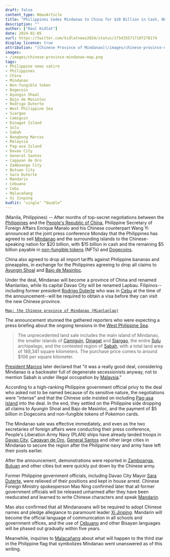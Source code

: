 ```yaml
---
draft: false
content_type: NewsArticle
title: "Philippines Cedes Mindanao to China for $20 Billion in Cash, NFTs and Dogecoins"
description: ""
author: ["Raul Kidlat"]
date: 2024-02-05
xurl: https://twitter.com/kidlatnews2024/status/1754355717107278174
display_license: true
attribution: "[Chinese Province of Mindanao](/images/chinese-province-mindanao-map.png), adapted from [Google Maps](https:maps.google.com) ([CC BY-SA 3.0](https://creativecommons.org/licenses/by-sa/3.0/deed.en))."
images: 
- /images/chinese-province-mindanao-map.png
tags:
- Philippine news satire
- Philippines
- China
- Mindanao
- Non-fungible token
- Dogecoin
- Ayungin Shoal
- Bajo de Masinloc
- Rodrigo Duterte
- West Philippine Sea
- Siargao
- Camiguin
- Dinagat Island
- Sulu
- Sabah
- Bongbong Marcos
- Malaysia
- Pag-asa Island
- Davao City
- General Santos
- Cagayan de Oro
- Zamboanga City
- Butuan City
- Sara Duterte
- Mandarin
- Cebuano
- Cebu
- Malacañang
- Xi Jinping
kudlit: ‘single’ “double”
---
```

(Manila, Philippines) -- After months of top-secret negotiations between the [Philippines](/tags/philippines/) and the [People's Republic of China](/tags/china), Philippine Secretary of Foreign Affairs Enrique Manalo and his Chinese counterpart Wang Yi announced at the joint press conference Monday that the Philippines has agreed to sell [Mindanao](/tags/mindanao/) and the surrounding islands to the Chinese-speaking nation for $20 billion, with $15 billion in cash and the remaining $5 billion payable in [non-fungible tokens](/tags/non-fungible-token/) (NFTs) and [Dogecoins](/tags/dogecoin/).

China also agreed to drop all import tariffs against Philippine bananas and pineapples, in exchange for the Philippines agreeing to drop all claims to [Ayungin Shoal](/tags/ayungin-shoal/) and [Bajo de Masinloc](/tags/bajo-de-masinloc/).

Under the deal, Mindanao will become a province of China and renamed Mianlanlao, while its capital Davao City will be renamed Lapbau. Filipinos--including former president [Rodrigo Duterte](/tags/rodrigo-duterte/) who was in [Cebu](/tags/cebu/) at the time of the announcement--will be required to obtain a visa before they can visit the new Chinese province.

[`Map: the Chinese province of Mindanao (Mianlanlao)`](/images/chinese-province-mindanao-map.png)

The announcement stunned the gathered reporters who were expecting a press briefing about the ongoing tensions in the [West Philippine Sea](/tags/west-philippine-sea/).

>The unprecedented land sale includes the main island of Mindanao, the smaller islands of [Camiguin](/tags/camiguin/), [Dinagat](/tags/dinagat-island/) and [Siargao](/tags/siargao), the entire [Sulu](/tags/sulu/) archipelago, and the contested region of [Sabah](/tags/sabah/), with a total land area of 188,341 square kilometers. The purchase price comes to around $106 per square kilometer.

[President Marcos](/tags/bongbong-marcos/) later declared that "it was a really good deal, considering Mindanao is a backwater full of degenerate secessionists anyway, not to mention Sabah is under illegal occupation by [Malaysia](/tags/malaysia)."

According to a high-ranking Philippine government official privy to the deal who asked not to be named because of its sensitive nature, the negotiations were "intense" and that the Chinese side insisted on including [Pag-asa Island](/tags/pag-asa-island/) into the deal. In the end, they settled on the Philippine side dropping all claims to Ayungin Shoal and Bajo de Masinloc, and the payment of $5 billion in Dogecoins and non-fungible tokens of Pokemon cards.

The Mindanao sale was effective immediately, and even as the two secretaries of foreign affairs were conducting their press conference, People's Liberation Army Navy (PLAN) ships have already landed troops in [Davao City](/tags/davao-city/), [Cagayan de Oro](/tags/cagayan-de-oro/), [General Santos](/tags/general-santos/) and other large cities in Mindanao to secure the region after the Philippine navy and army have left their posts earlier.

After the announcement, demonstrations were reported in [Zamboanga](tags/zamboanga-city/), [Butuan](/tags/butuan-city/) and other cities but were quickly put down by the Chinese army.

Former Philippine government officials, including Davao City Mayor [Sara Duterte](/tags/sara-duterte/), were relieved of their positions and kept in house arrest. Chinese Foreign Ministry spokesperson Mao Ning confirmed later that all former government officials will be released unharmed after they have been reeducated and learned to write Chinese characters and speak [Mandarin](/tags/mandarin/).

Mao also confirmed that all Mindanaoans will be required to adopt Chinese names and pledge allegiance to paramount leader [Xi Jinping](/tags/xi-jinping/). Mandarin will become the official language of communication in all schools and government offices, and the use of [Cebuano](/tags/cebuano/) and other Bisayan languages will be phased out gradually within five years.

Meanwhile, inquiries to [Malacañang](/tags/malacañang/) about what will happen to the third star in the Philippine flag that symbolizes Mindanao went unanswered as of this writing.